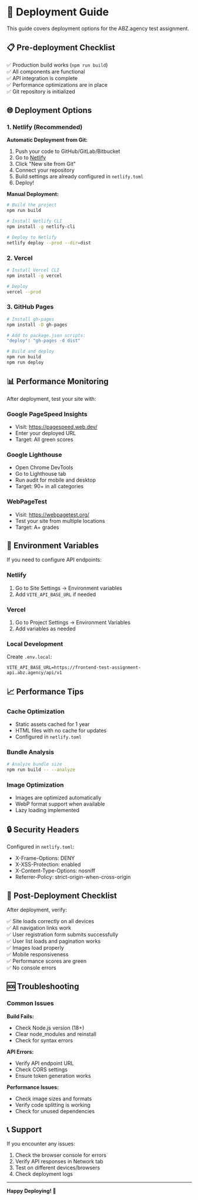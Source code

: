 # 🚀 Deployment Guide

This guide covers deployment options for the ABZ.agency test assignment.

## 📋 Pre-deployment Checklist

✅ Production build works (`npm run build`)  
✅ All components are functional  
✅ API integration is complete  
✅ Performance optimizations are in place  
✅ Git repository is initialized  

## 🌐 Deployment Options

### 1. Netlify (Recommended)

**Automatic Deployment from Git:**

1. Push your code to GitHub/GitLab/Bitbucket
2. Go to [Netlify](https://netlify.com)
3. Click "New site from Git"
4. Connect your repository
5. Build settings are already configured in `netlify.toml`
6. Deploy!

**Manual Deployment:**

```bash
# Build the project
npm run build

# Install Netlify CLI
npm install -g netlify-cli

# Deploy to Netlify
netlify deploy --prod --dir=dist
```

### 2. Vercel

```bash
# Install Vercel CLI
npm install -g vercel

# Deploy
vercel --prod
```

### 3. GitHub Pages

```bash
# Install gh-pages
npm install -D gh-pages

# Add to package.json scripts:
"deploy": "gh-pages -d dist"

# Build and deploy
npm run build
npm run deploy
```

## 📊 Performance Monitoring

After deployment, test your site with:

### Google PageSpeed Insights
- Visit: https://pagespeed.web.dev/
- Enter your deployed URL
- Target: All green scores

### Google Lighthouse
- Open Chrome DevTools
- Go to Lighthouse tab
- Run audit for mobile and desktop
- Target: 90+ in all categories

### WebPageTest
- Visit: https://webpagetest.org/
- Test your site from multiple locations
- Target: A+ grades

## 🔧 Environment Variables

If you need to configure API endpoints:

### Netlify
1. Go to Site Settings → Environment variables
2. Add `VITE_API_BASE_URL` if needed

### Vercel
1. Go to Project Settings → Environment Variables
2. Add variables as needed

### Local Development
Create `.env.local`:
```
VITE_API_BASE_URL=https://frontend-test-assignment-api.abz.agency/api/v1
```

## 📈 Performance Tips

### Cache Optimization
- Static assets cached for 1 year
- HTML files with no cache for updates
- Configured in `netlify.toml`

### Bundle Analysis
```bash
# Analyze bundle size
npm run build -- --analyze
```

### Image Optimization
- Images are optimized automatically
- WebP format support when available
- Lazy loading implemented

## 🔒 Security Headers

Configured in `netlify.toml`:
- X-Frame-Options: DENY
- X-XSS-Protection: enabled
- X-Content-Type-Options: nosniff
- Referrer-Policy: strict-origin-when-cross-origin

## 📝 Post-Deployment Checklist

After deployment, verify:

✅ Site loads correctly on all devices  
✅ All navigation links work  
✅ User registration form submits successfully  
✅ User list loads and pagination works  
✅ Images load properly  
✅ Mobile responsiveness  
✅ Performance scores are green  
✅ No console errors  

## 🆘 Troubleshooting

### Common Issues

**Build Fails:**
- Check Node.js version (18+)
- Clear node_modules and reinstall
- Check for syntax errors

**API Errors:**
- Verify API endpoint URL
- Check CORS settings
- Ensure token generation works

**Performance Issues:**
- Check image sizes and formats
- Verify code splitting is working
- Check for unused dependencies

## 📞 Support

If you encounter any issues:
1. Check the browser console for errors
2. Verify API responses in Network tab
3. Test on different devices/browsers
4. Check deployment logs

---

**Happy Deploying! 🎉** 